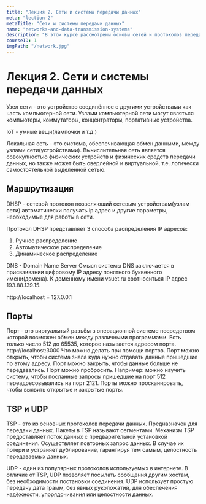 ```yaml
---
title: "Лекция 2. Сети и системы передачи данных"
meta: "lection-2"
metaTitle: "Сети и системы передачи данных"
name: "networks-and-data-transmission-systems"
description: "В этом курсе рассмотрены основы сетей и протоколов передачи данных"
courseID: 1
imgPath: "/network.jpg"
---
```


# Лекция 2. Сети и системы передачи данных

Узел сети - это устройство соединённое с другими устройствами как часть компьютерной сети. Узлами компьютерной сети могут являться компьютеры, коммутаторы, концентраторы, портативные устройства.

IoT - умные вещи(лампочки и т.д.)

Локальная сеть - это система, обеспечивающая обмен данными, между узлами сети(устройствами).
Вычислительная сеть является совокупностью физических устройств и физических средств передачи данных, но также может быть оверлейной и виртуальной, т.е. логически самостоятельной выделенной сетью.

## Маршрутизация

DHSP - сетевой протокол позволяющий сетевым устройствам(узлам сети) автоматически получать ip адрес и другие параметры, необходимые для работы в сети.

Протокол DHSP представляет 3 способа распределения IP адресов:
1. Ручное распределение
2. Автоматическое распределение
3. Динамическое распределение

DNS - Domain Name Server
Смысл системы DNS заключается в присваивании цифровому IP адресу понятного буквенного имени(домена). К доменному имени vsuet.ru соотноситься IP адрес 193.88.139.15.

http://localhost = 127.0.0.1

## Порты

Порт - это виртуальный разъём в операционной системе посредством которой возможен обмен между различными программами. Есть только число 512 до 65535, которое называется адресом порта.
http://localhost:3000
Что можно делать при помощи
портов. Порт можно открыть, чтобы система знала куда нужно отдавать данные пришедшие по этому адресу. Порт можно закрыть, чтобы данные больше не передавались.
Порт можно пробросить.
Например: можно научить систему, чтобы посланные запросы пришедшие на порт 512 переадресовывались на порт 2121. Порты можно просканировать, чтобы выявить открытые и закрытые порты.

## TSP и UDP

TSP - это из основных протоколов передачи данных. Предназначен для передачи данных. Пакеты в TSP называют сегментами. Механизм TSP предоставляет поток данных с предварительной установкой соединения. Осуществляет повторных запрос данных. В случае их потери и устраняет дублирование, гарантируя тем самым, целостность передаваемых данных.

UDP - один из популярных протоколов используемых в интернете. В отличие от TSP, UDP позволяет посылать сообщения другим хостам, без необходимости постановки соединения. UDP использует простую передачу дата грамм, без явных рукопожатий, для обеспечения надёжности, упорядочивания или целостности данных.
